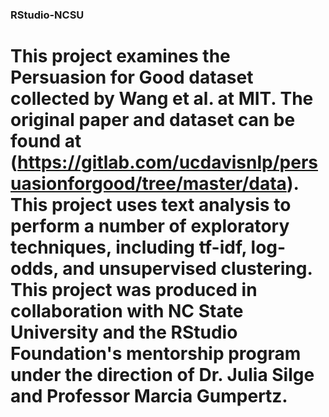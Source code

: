 ### RStudio-NCSU

# This project examines the Persuasion for Good dataset collected by Wang et al. at MIT. The original paper and dataset can be found at (https://gitlab.com/ucdavisnlp/persuasionforgood/tree/master/data). This project uses text analysis to perform a number of exploratory techniques, including tf-idf, log-odds, and unsupervised clustering. This project was produced in collaboration with NC State University and the RStudio Foundation's mentorship program under the direction of Dr. Julia Silge and Professor Marcia Gumpertz.
